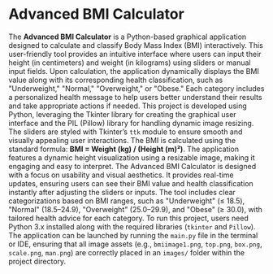 # Advanced BMI Calculator
The **Advanced BMI Calculator** is a Python-based graphical application designed to calculate and classify Body Mass Index (BMI) interactively. This user-friendly tool provides an intuitive interface where users can input their height (in centimeters) and weight (in kilograms) using sliders or manual input fields. Upon calculation, the application dynamically displays the BMI value along with its corresponding health classification, such as "Underweight," "Normal," "Overweight," or "Obese." Each category includes a personalized health message to help users better understand their results and take appropriate actions if needed.
This project is developed using Python, leveraging the Tkinter library for creating the graphical user interface and the PIL (Pillow) library for handling dynamic image resizing. The sliders are styled with Tkinter’s `ttk` module to ensure smooth and visually appealing user interactions. The BMI is calculated using the standard formula: **BMI = Weight (kg) / (Height (m)²)**. The application features a dynamic height visualization using a resizable image, making it engaging and easy to interpret.
The Advanced BMI Calculator is designed with a focus on usability and visual aesthetics. It provides real-time updates, ensuring users can see their BMI value and health classification instantly after adjusting the sliders or inputs. The tool includes clear categorizations based on BMI ranges, such as "Underweight" (≤ 18.5), "Normal" (18.5–24.9), "Overweight" (25.0–29.9), and "Obese" (≥ 30.0), with tailored health advice for each category.
To run this project, users need Python 3.x installed along with the required libraries (`tkinter` and `Pillow`). The application can be launched by running the `main.py` file in the terminal or IDE, ensuring that all image assets (e.g., `bmiimage1.png`, `top.png`, `box.png`, `scale.png`, `man.png`) are correctly placed in an `images/` folder within the project directory.
